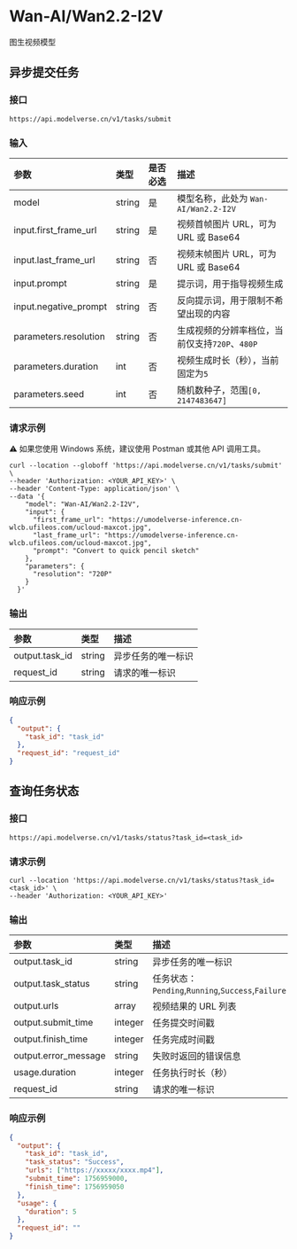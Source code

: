 # Wan-AI/Wan2.2-I2V

图生视频模型

## 异步提交任务

### 接口

`https://api.modelverse.cn/v1/tasks/submit`

### 输入

| 参数                  | 类型   | 是否必选 | 描述                                           |
| :-------------------- | :----- | :------- | :--------------------------------------------- |
| model                 | string | 是       | 模型名称，此处为 `Wan-AI/Wan2.2-I2V`           |
| input.first_frame_url | string | 是       | 视频首帧图片 URL，可为 URL 或 Base64           |
| input.last_frame_url  | string | 否       | 视频末帧图片 URL，可为 URL 或 Base64           |
| input.prompt          | string | 是       | 提示词，用于指导视频生成                       |
| input.negative_prompt | string | 否       | 反向提示词，用于限制不希望出现的内容           |
| parameters.resolution | string | 否       | 生成视频的分辨率档位，当前仅支持`720P`、`480P` |
| parameters.duration   | int    | 否       | 视频生成时长（秒），当前固定为`5`              |
| parameters.seed       | int    | 否       | 随机数种子，范围`[0, 2147483647]`              |

### 请求示例
⚠️ 如果您使用 Windows 系统，建议使用 Postman 或其他 API 调用工具。
```shell
curl --location --globoff 'https://api.modelverse.cn/v1/tasks/submit' \
--header 'Authorization: <YOUR_API_KEY>' \
--header 'Content-Type: application/json' \
--data '{
    "model": "Wan-AI/Wan2.2-I2V",
    "input": {
      "first_frame_url": "https://umodelverse-inference.cn-wlcb.ufileos.com/ucloud-maxcot.jpg",
      "last_frame_url": "https://umodelverse-inference.cn-wlcb.ufileos.com/ucloud-maxcot.jpg",
      "prompt": "Convert to quick pencil sketch"
    },
    "parameters": {
      "resolution": "720P"
    }
  }'
```

### 输出

| 参数           | 类型   | 描述               |
| :------------- | :----- | :----------------- |
| output.task_id | string | 异步任务的唯一标识 |
| request_id     | string | 请求的唯一标识     |

### 响应示例

```json
{
  "output": {
    "task_id": "task_id"
  },
  "request_id": "request_id"
}
```

## 查询任务状态

### 接口

`https://api.modelverse.cn/v1/tasks/status?task_id=<task_id>`

### 请求示例

```shell
curl --location 'https://api.modelverse.cn/v1/tasks/status?task_id=<task_id>' \
--header 'Authorization: <YOUR_API_KEY>'
```

### 输出

| 参数                 | 类型    | 描述                                              |
| :------------------- | :------ | :------------------------------------------------ |
| output.task_id       | string  | 异步任务的唯一标识                                |
| output.task_status   | string  | 任务状态：`Pending`,`Running`,`Success`,`Failure` |
| output.urls          | array   | 视频结果的 URL 列表                               |
| output.submit_time   | integer | 任务提交时间戳                                    |
| output.finish_time   | integer | 任务完成时间戳                                    |
| output.error_message | string  | 失败时返回的错误信息                              |
| usage.duration       | integer | 任务执行时长（秒）                                |
| request_id           | string  | 请求的唯一标识                                    |

### 响应示例

```json
{
  "output": {
    "task_id": "task_id",
    "task_status": "Success",
    "urls": ["https://xxxxx/xxxx.mp4"],
    "submit_time": 1756959000,
    "finish_time": 1756959050
  },
  "usage": {
    "duration": 5
  },
  "request_id": ""
}
```
